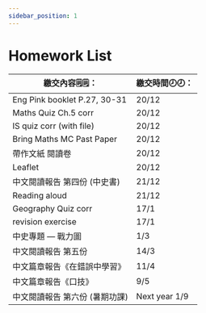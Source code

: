 ```yaml
---
sidebar_position: 1
---
```


# Homework List
|繳交內容🗒️🗒️：|繳交時間🕗🕗： |
|--------|----|
|Eng Pink booklet P.27, 30-31|20/12|
|Maths Quiz Ch.5 corr|20/12|
|IS quiz corr (with file)|20/12|
|Bring Maths MC Past Paper|20/12|
|帶作文紙 閱讀卷|20/12|
|Leaflet|20/12|
|中文閱讀報告 第四份 (中史書)|21/12| 
|Reading aloud|21/12|
|Geography Quiz corr|17/1|
|revision exercise|17/1|
|中史專題 — 戰力圖|1/3|
|中文閱讀報告 第五份|14/3|
|中文篇章報告《在錯誤中學習》|11/4|
|中文篇章報告《口技》|9/5|
|中文閱讀報告 第六份 (暑期功課)|Next year 1/9|